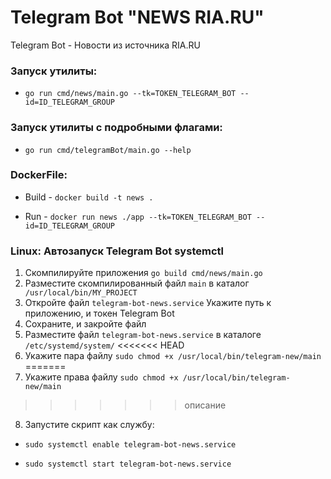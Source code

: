 # Telegram Bot "NEWS RIA.RU"
Telegram Bot - Новости из источника RIA.RU

### Запуск утилиты:
- `go run cmd/news/main.go --tk=TOKEN_TELEGRAM_BOT --id=ID_TELEGRAM_GROUP` 

### Запуск утилиты c подробными флагами:
- `go run cmd/telegramBot/main.go --help`

### DockerFile:
- Build - `docker build -t news .`

- Run -   `docker run news ./app --tk=TOKEN_TELEGRAM_BOT --id=ID_TELEGRAM_GROUP`

### Linux: Автозапуск Telegram Bot systemctl
1. Скомпилируйте приложения ` go build cmd/news/main.go `
2. Разместите скомпилированный файл ` main ` в каталог ` /usr/local/bin/MY_PROJECT`
3. Откройте файл ` telegram-bot-news.service ` Укажите путь к приложению, и токен Telegram Bot
4. Сохраните, и закройте файл
5. Разместите файл ` telegram-bot-news.service ` в каталоге ` /etc/systemd/system/ `
<<<<<<< HEAD
6. Укажите пара файлу ` sudo chmod +x /usr/local/bin/telegram-new/main `
=======
7. Укажите права файлу ` sudo chmod +x /usr/local/bin/telegram-new/main `
>>>>>>> описание
8. Запустите скрипт как службу:
- ` sudo systemctl enable telegram-bot-news.service `

- ` sudo systemctl start telegram-bot-news.service `
